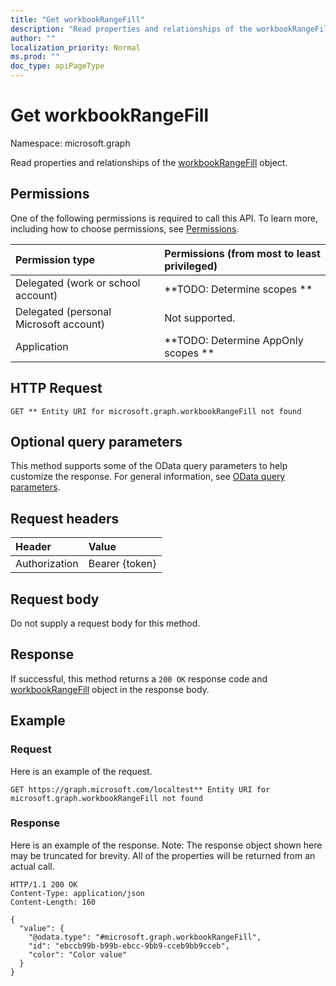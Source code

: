 ```yaml
---
title: "Get workbookRangeFill"
description: "Read properties and relationships of the workbookRangeFill object."
author: ""
localization_priority: Normal
ms.prod: ""
doc_type: apiPageType
---
```


# Get workbookRangeFill

Namespace: microsoft.graph

Read properties and relationships of the [workbookRangeFill](../resources/workbookrangefill.md) object.

## Permissions
One of the following permissions is required to call this API. To learn more, including how to choose permissions, see [Permissions](/concepts/permissions-reference.md).

|Permission type|Permissions (from most to least privileged)|
|:---|:---|
|Delegated (work or school account)|**TODO: Determine scopes **|
|Delegated (personal Microsoft account)|Not supported.|
|Application|**TODO: Determine AppOnly scopes **|

## HTTP Request
<!-- {
  "blockType": "ignored"
}
-->
``` http
GET ** Entity URI for microsoft.graph.workbookRangeFill not found
```

## Optional query parameters
This method supports some of the OData query parameters to help customize the response. For general information, see [OData query parameters](/graph/query-parameters).

## Request headers
|Header|Value|
|:---|:---|
|Authorization|Bearer {token}|

## Request body
Do not supply a request body for this method.

## Response
If successful, this method returns a `200 OK` response code and [workbookRangeFill](../resources/workbookrangefill.md) object in the response body.

## Example

### Request
Here is an example of the request.
<!-- {
  "blockType": "request",
  "name": "get_workbookrangefill"
}
-->
``` http
GET https://graph.microsoft.com/localtest** Entity URI for microsoft.graph.workbookRangeFill not found
```

### Response
Here is an example of the response. Note: The response object shown here may be truncated for brevity. All of the properties will be returned from an actual call.
<!-- {
  "blockType": "response",
  "truncated": true,
  "@odata.type": "microsoft.graph.workbookRangeFill"
}
-->
``` http
HTTP/1.1 200 OK
Content-Type: application/json
Content-Length: 160

{
  "value": {
    "@odata.type": "#microsoft.graph.workbookRangeFill",
    "id": "ebccb99b-b99b-ebcc-9bb9-cceb9bb9cceb",
    "color": "Color value"
  }
}
```

